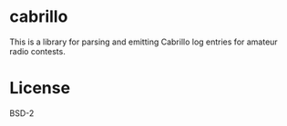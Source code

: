 # cabrillo

This is a library for parsing and emitting Cabrillo log entries for amateur
radio contests.

# License

BSD-2

